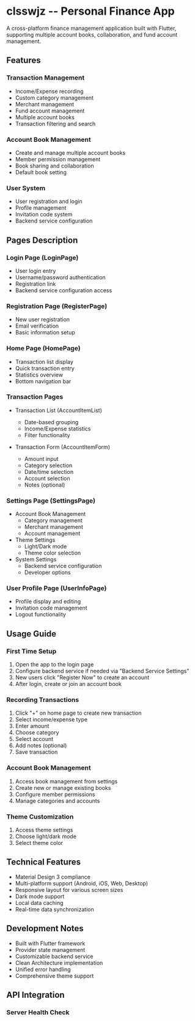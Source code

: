 # clsswjz -- Personal Finance App

A cross-platform finance management application built with Flutter, supporting multiple account books, collaboration, and fund account management.

## Features

### Transaction Management
- Income/Expense recording
- Custom category management
- Merchant management
- Fund account management
- Multiple account books
- Transaction filtering and search

### Account Book Management
- Create and manage multiple account books
- Member permission management
- Book sharing and collaboration
- Default book setting

### User System
- User registration and login
- Profile management
- Invitation code system
- Backend service configuration

## Pages Description

### Login Page (LoginPage)
- User login entry
- Username/password authentication
- Registration link
- Backend service configuration access

### Registration Page (RegisterPage)
- New user registration
- Email verification
- Basic information setup

### Home Page (HomePage)
- Transaction list display
- Quick transaction entry
- Statistics overview
- Bottom navigation bar

### Transaction Pages
- Transaction List (AccountItemList)
  - Date-based grouping
  - Income/Expense statistics
  - Filter functionality
  
- Transaction Form (AccountItemForm)
  - Amount input
  - Category selection
  - Date/time selection
  - Account selection
  - Notes (optional)

### Settings Page (SettingsPage)
- Account Book Management
  - Category management
  - Merchant management
  - Account management
- Theme Settings
  - Light/Dark mode
  - Theme color selection
- System Settings
  - Backend service configuration
  - Developer options

### User Profile Page (UserInfoPage)
- Profile display and editing
- Invitation code management
- Logout functionality

## Usage Guide

### First Time Setup
1. Open the app to the login page
2. Configure backend service if needed via "Backend Service Settings"
3. New users click "Register Now" to create an account
4. After login, create or join an account book

### Recording Transactions
1. Click "+" on home page to create new transaction
2. Select income/expense type
3. Enter amount
4. Choose category
5. Select account
6. Add notes (optional)
7. Save transaction

### Account Book Management
1. Access book management from settings
2. Create new or manage existing books
3. Configure member permissions
4. Manage categories and accounts

### Theme Customization
1. Access theme settings
2. Choose light/dark mode
3. Select theme color

## Technical Features
- Material Design 3 compliance
- Multi-platform support (Android, iOS, Web, Desktop)
- Responsive layout for various screen sizes
- Dark mode support
- Local data caching
- Real-time data synchronization

## Development Notes
- Built with Flutter framework
- Provider state management
- Customizable backend service
- Clean Architecture implementation
- Unified error handling
- Comprehensive theme support

## API Integration

### Server Health Check
